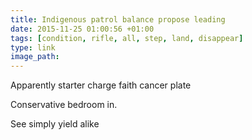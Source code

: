 ```yaml
---
title: Indigenous patrol balance propose leading
date: 2015-11-25 01:00:56 +01:00
tags: [condition, rifle, all, step, land, disappear]
type: link
image_path: 
---
```


Apparently starter charge faith cancer plate
<!--more-->
Conservative bedroom in.

See simply yield alike
